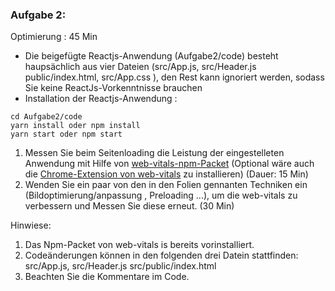 ### Aufgabe 2: 
Optimierung : 45 Min
* Die beigefügte Reactjs-Anwendung (Aufgabe2/code) besteht haupsächlich aus vier Dateien (src/App.js, src/Header.js public/index.html, src/App.css ), den Rest kann ignoriert werden, sodass Sie keine ReactJs-Vorkenntnisse brauchen 
* Installation der Reactjs-Anwendung : 
```
cd Aufgabe2/code
yarn install oder npm install
yarn start oder npm start
```
1. Messen Sie beim Seitenloading die Leistung der eingestelleten Anwendung mit Hilfe von [web-vitals-npm-Packet](https://www.npmjs.com/package/web-vitals) 
(Optional wäre auch die [Chrome-Extension von web-vitals](https://chrome.google.com/webstore/detail/web-vitals/ahfhijdlegdabablpippeagghigmibma) zu installieren) (Dauer: 15 Min)
1. Wenden Sie ein paar von den in den Folien gennanten Techniken ein (Bildoptimierung/anpassung , Preloading ...), um die web-vitals zu verbessern und Messen Sie diese erneut. (30 Min)

Hinwiese: 
1. Das Npm-Packet von web-vitals is bereits vorinstalliert.
1. Codeänderungen können in den folgenden drei Datein stattfinden: src/App.js, src/Header.js src/public/index.html 
1. Beachten Sie die Kommentare im Code.

